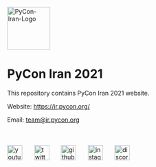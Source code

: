 <img src="https://avatars.githubusercontent.com/u/93388607?s=200&v=4" alt="PyCon-Iran-Logo" width="100"></image>

# PyCon Iran 2021

This repository contains PyCon Iran 2021 website.

Website: https://ir.pycon.org/

Email: team@ir.pycon.org
<br/>
<br/>
<br/>
<br/>
<a href="https://www.youtube.com/channel/UC4h9WMROnH__sbdzOBW6l_w/featured"><img src="https://seeklogo.com/images/Y/youtube-2017-icon-logo-D1FE045118-seeklogo.com.png" alt="youtube-Logo" width="35"></img></a>
&nbsp;
&nbsp;
&nbsp;
<a href="https://twitter.com/pyconir"><img src="https://seeklogo.com/images/T/twitter-2012-positive-logo-916EDF1309-seeklogo.com.png" alt="twitter-Logo" width="35"></img></a>
&nbsp;
&nbsp;
&nbsp;
<a href="https://github.com/pyconir"><img src="https://seeklogo.com/images/G/github-logo-5F384D0265-seeklogo.com.png" alt="github-Logo" width="35"></img></a>
&nbsp;
&nbsp;
&nbsp;
<a href="https://instagram.com/pyconir/"><img src="https://seeklogo.com/images/I/instagram-new-2016-logo-D9D42A0AD4-seeklogo.com.png" alt="instagram-Logo" width="35"></img></a>
&nbsp;
&nbsp;
&nbsp;
<a href="https://discord.gg/Z48FsGfhmv"><img src="https://seeklogo.com/images/D/discord-color-logo-E5E6DFEF80-seeklogo.com.png" alt="discord-Logo" width="35"></img></a>
